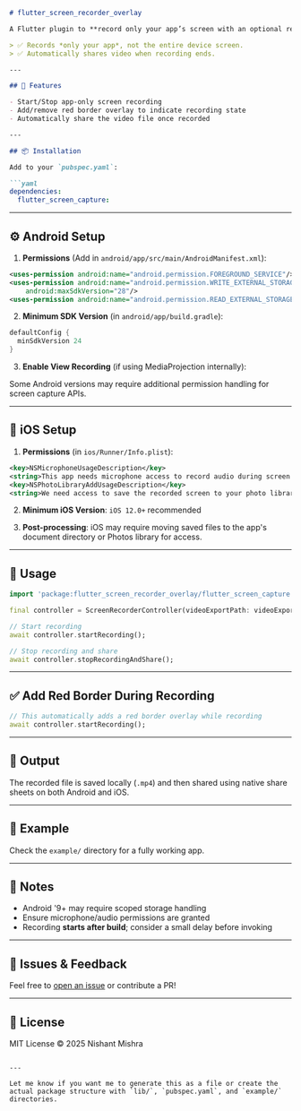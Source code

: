 ````markdown
# flutter_screen_recorder_overlay

A Flutter plugin to **record only your app’s screen with an optional red border overlay**, save it locally, and share the recorded video via native share sheets (social/messaging apps).

> ✅ Records *only your app*, not the entire device screen.
> ✅ Automatically shares video when recording ends.

---

## 🧰 Features

- Start/Stop app-only screen recording
- Add/remove red border overlay to indicate recording state
- Automatically share the video file once recorded

---

## 📦 Installation

Add to your `pubspec.yaml`:

```yaml
dependencies:
  flutter_screen_capture:
````

---

## ⚙️ Android Setup

1. **Permissions** (Add in `android/app/src/main/AndroidManifest.xml`):

```xml
<uses-permission android:name="android.permission.FOREGROUND_SERVICE"/>
<uses-permission android:name="android.permission.WRITE_EXTERNAL_STORAGE"
    android:maxSdkVersion="28"/>
<uses-permission android:name="android.permission.READ_EXTERNAL_STORAGE"/>
```

2. **Minimum SDK Version** (in `android/app/build.gradle`):

```gradle
defaultConfig {
  minSdkVersion 24
}
```

3. **Enable View Recording** (if using MediaProjection internally):

Some Android versions may require additional permission handling for screen capture APIs.

---

## 🍎 iOS Setup

1. **Permissions** (in `ios/Runner/Info.plist`):

```xml
<key>NSMicrophoneUsageDescription</key>
<string>This app needs microphone access to record audio during screen capture.</string>
<key>NSPhotoLibraryAddUsageDescription</key>
<string>We need access to save the recorded screen to your photo library.</string>
```

2. **Minimum iOS Version**: `iOS 12.0+` recommended

3. **Post-processing**: iOS may require moving saved files to the app's document directory or Photos library for access.

---

## 🚀 Usage

```dart
import 'package:flutter_screen_recorder_overlay/flutter_screen_capture.dart';

final controller = ScreenRecorderController(videoExportPath: videoExportPath, fps:  8, shareMessage: "Hey this is the recorded video", shareVideo: true);

// Start recording
await controller.startRecording();

// Stop recording and share
await controller.stopRecordingAndShare();
```

---

## ✅ Add Red Border During Recording

```dart
// This automatically adds a red border overlay while recording
await controller.startRecording();
```

---

## 📂 Output

The recorded file is saved locally (`.mp4`) and then shared using native share sheets on both Android and iOS.

---

## 📱 Example

Check the `example/` directory for a fully working app.

---

## 🔐 Notes

* Android '9+ may require scoped storage handling
* Ensure microphone/audio permissions are granted
* Recording **starts after build**; consider a small delay before invoking

---

## 💬 Issues & Feedback

Feel free to [open an issue](https://github.com/J-Libraries/flutter_screen_capture/issues) or contribute a PR!

---

## 📝 License

MIT License © 2025 Nishant Mishra

```

---

Let me know if you want me to generate this as a file or create the actual package structure with `lib/`, `pubspec.yaml`, and `example/` directories.
```
